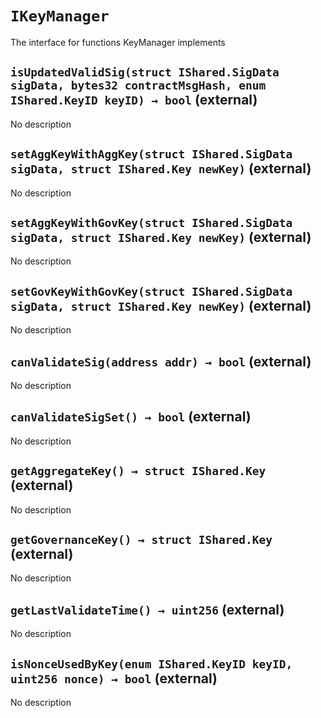 # `IKeyManager`

  The interface for functions KeyManager implements

## `isUpdatedValidSig(struct IShared.SigData sigData, bytes32 contractMsgHash, enum IShared.KeyID keyID) → bool` (external)

No description

## `setAggKeyWithAggKey(struct IShared.SigData sigData, struct IShared.Key newKey)` (external)

No description

## `setAggKeyWithGovKey(struct IShared.SigData sigData, struct IShared.Key newKey)` (external)

No description

## `setGovKeyWithGovKey(struct IShared.SigData sigData, struct IShared.Key newKey)` (external)

No description

## `canValidateSig(address addr) → bool` (external)

No description

## `canValidateSigSet() → bool` (external)

No description

## `getAggregateKey() → struct IShared.Key` (external)

No description

## `getGovernanceKey() → struct IShared.Key` (external)

No description

## `getLastValidateTime() → uint256` (external)

No description

## `isNonceUsedByKey(enum IShared.KeyID keyID, uint256 nonce) → bool` (external)

No description
